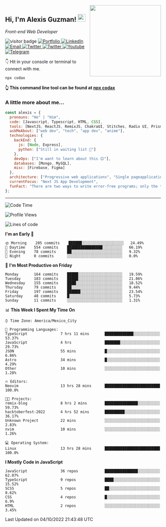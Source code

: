 <img align='right' src="https://media.giphy.com/media/M9gbBd9nbDrOTu1Mqx/giphy.gif" width="230">
<h2>Hi, I'm Alexis Guzman! <img src="https://media.giphy.com/media/hvRJCLFzcasrR4ia7z/giphy.gif" width="25px"></h2>
<p><em>Front-end Web Developer</em></p>

<p>
  <img src="https://visitor-badge.glitch.me/badge?page_id=a12989x.a12989x&left_color=black&right_color=gray" alt="visitor badge"/>
  <a href='https://www.codingcodax.dev/' target='_blank'>
    <img alt='Portfolio' src='https://img.shields.io/badge/Portfolio-black?logo=vercel&style=flat-square'>
  </a>
  <a href='https://linkedin.com/in/codax/' target='_blank'>
    <img alt='LinkedIn' src='https://img.shields.io/badge/LinkedIn-black?logo=LinkedIn&style=flat-square'>
  </a>
  <a href='mailto:codaxtech@gmail.com' target='_blank'>
    <img alt='Email' src='https://img.shields.io/badge/Email-black?logo=Gmail&style=flat-square'>
  </a>
  <a href='https://twitter.com/codingcodax' target='_blank'>
    <img alt='Twitter' src='https://img.shields.io/badge/Twitter-black?logo=Twitter&style=flat-square'>
  </a>
  <a href='https://www.instagram.com/codingcodax/' target='_blank'>
    <img alt='Twitter' src='https://img.shields.io/badge/Instagram-black?logo=Instagram&style=flat-square'>
  </a>
  <a href='https://www.youtube.com/channel/UCMY0GhV1HuX4XdbgalC77VQ' target='_blank'>
    <img alt='Youtube' src='https://img.shields.io/badge/YouTube-black?logo=Youtube&style=flat-square'>
  </a>
  <a href='https://t.me/codingcodax' target='_blank'>
    <img alt='Telegram' src='https://img.shields.io/badge/Telegram-black?logo=Telegram&logoColor=ffffff&style=flat-square'>
  </a>
</p>

👇 Hit in your console or terminal to connect with me.

```bash
npx codax
```
**👆 This command line tool can be found at [npx codax](https://github.com/a12989x/npx-codax)**

<h3>A little more about me...</h3>

```javascript
const alexis = {
  pronouns: "He" | "Him",
  code: [Javascript, Typescript, HTML, CSS],
  tools: [NextJS, ReactJS, RemixJS, ChakraUI, Stitches, Radix UI, Prisma],
  askMeAbout: ["web dev", "tech", "app dev", "anime"],
  technologies: {
    backEnd: {
      js: [Node, Express],
      python: ["Still in waiting list 🥲"]
    },
    devOps: ["I'm want to learn about this 😊"],
    databases: [Mongo, MySQL],
    misc: [Firebase, Figma]
  },
  architecture: ["Progressive web applications", "Single pageapplications"],
  currentFocus: "Next JS App Development",
  funFact: "There are two ways to write error-free programs; only the third one works"
};
```

---

<!--START_SECTION:waka-->
![Code Time](http://img.shields.io/badge/Code%20Time-857%20hrs%2031%20mins-blue)

![Profile Views](http://img.shields.io/badge/Profile%20Views-1-blue)

![Lines of code](https://img.shields.io/badge/From%20Hello%20World%20I%27ve%20Written-1%20Million%20lines%20of%20code-blue)

**I'm an Early 🐤** 

```text
🌞 Morning    205 commits    ██████░░░░░░░░░░░░░░░░░░░   24.49% 
🌆 Daytime    554 commits    ████████████████░░░░░░░░░   66.19% 
🌃 Evening    78 commits     ██░░░░░░░░░░░░░░░░░░░░░░░   9.32% 
🌙 Night      0 commits      ░░░░░░░░░░░░░░░░░░░░░░░░░   0.0%

```
📅 **I'm Most Productive on Friday** 

```text
Monday       164 commits    █████░░░░░░░░░░░░░░░░░░░░   19.59% 
Tuesday      183 commits    █████░░░░░░░░░░░░░░░░░░░░   21.86% 
Wednesday    155 commits    ████░░░░░░░░░░░░░░░░░░░░░   18.52% 
Thursday     79 commits     ██░░░░░░░░░░░░░░░░░░░░░░░   9.44% 
Friday       197 commits    ██████░░░░░░░░░░░░░░░░░░░   23.54% 
Saturday     48 commits     █░░░░░░░░░░░░░░░░░░░░░░░░   5.73% 
Sunday       11 commits     ░░░░░░░░░░░░░░░░░░░░░░░░░   1.31%

```


📊 **This Week I Spent My Time On** 

```text
⌚︎ Time Zone: America/Mexico_City

💬 Programming Languages: 
TypeScript               7 hrs 11 mins       █████████████░░░░░░░░░░░░   53.37% 
JavaScript               4 hrs               ███████░░░░░░░░░░░░░░░░░░   29.73% 
JSON                     55 mins             █░░░░░░░░░░░░░░░░░░░░░░░░   6.86% 
Astro                    34 mins             █░░░░░░░░░░░░░░░░░░░░░░░░   4.29% 
Other                    10 mins             ░░░░░░░░░░░░░░░░░░░░░░░░░   1.28%

🔥 Editors: 
Neovim                   13 hrs 28 mins      █████████████████████████   100.0%

🐱‍💻 Projects: 
remix-blog               8 hrs 2 mins        ███████████████░░░░░░░░░░   59.73% 
hacktoberfest-2022       4 hrs 52 mins       █████████░░░░░░░░░░░░░░░░   36.17% 
Unknown Project          22 mins             ░░░░░░░░░░░░░░░░░░░░░░░░░   2.83% 
nvim                     10 mins             ░░░░░░░░░░░░░░░░░░░░░░░░░   1.26%

💻 Operating System: 
Linux                    13 hrs 28 mins      █████████████████████████   100.0%

```

**I Mostly Code in JavaScript** 

```text
JavaScript               36 repos            ███████████████░░░░░░░░░░   62.07% 
TypeScript               9 repos             ████░░░░░░░░░░░░░░░░░░░░░   15.52% 
SCSS                     5 repos             ██░░░░░░░░░░░░░░░░░░░░░░░   8.62% 
CSS                      4 repos             █░░░░░░░░░░░░░░░░░░░░░░░░   6.9% 
HTML                     2 repos             ░░░░░░░░░░░░░░░░░░░░░░░░░   3.45%

```



 Last Updated on 04/10/2022 21:43:48 UTC
<!--END_SECTION:waka-->
